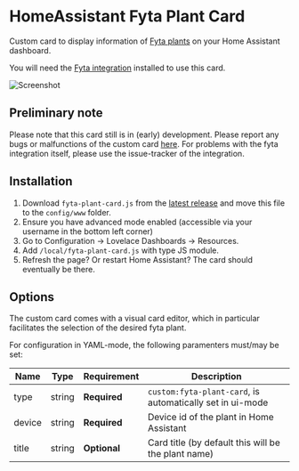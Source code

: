 # HomeAssistant Fyta Plant Card
Custom card to display information of [Fyta plants](https://fyta.de/) on your Home Assistant dashboard.

You will need the [Fyta integration](https://www.home-assistant.io/integrations/fyta/) installed to use this card.

![Screenshot](https://raw.githubusercontent.com/dontinelli/fyta-plant-card/main/images/card-image.png)

## Preliminary note

Please note that this card still is in (early) development. Please report any bugs or malfunctions of the custom card [here](https://github.com/dontinelli/fyta-plant-card/issues). For problems with the fyta integration itself, please use the issue-tracker of the integration.

## Installation

1. Download `fyta-plant-card.js` from the [latest release](https://github.com/dontinelli/fyta-plant-card/releases) and move this file to the `config/www` folder.
2. Ensure you have advanced mode enabled (accessible via your username in the bottom left corner)
3. Go to Configuration -> Lovelace Dashboards -> Resources.
4. Add `/local/fyta-plant-card.js` with type JS module.
5. Refresh the page? Or restart Home Assistant? The card should eventually be there.

## Options

The custom card comes with a visual card editor, which in particular facilitates the selection of the desired fyta plant.

For configuration in YAML-mode, the following paramenters must/may be set:

| Name              | Type    | Requirement  | Description                                                          |
| ----------------- | ------- | ------------ | -------------------------------------------------------------------- |
| type              | string  | **Required** | `custom:fyta-plant-card`, is automatically set in ui-mode            |
| device            | string  | **Required** | Device id of the plant in Home Assistant                             |
| title             | string  | **Optional** | Card title (by default this will be the plant name)                  |
